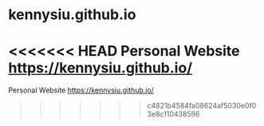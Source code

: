 # kennysiu.github.io
<<<<<<< HEAD
Personal Website https://kennysiu.github.io/
=======
Personal Website https://kennysiu.github.io/
>>>>>>> c4821b4584fa08624af5030e0f03e8c110438596
